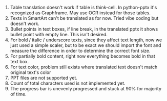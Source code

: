 1. Table translation doesn't work if table is think-cell. In python-pptx it's recognized as Graphframe. May use OCR instead for those tables.
2. Texts in SmartArt can't be translated as for now. Tried vibe coding but doesn't work.
3. Bullet points in text boxes, if line break, in the translated pptx it shows bullet point with empty line. This isn't desired.
4. For bold / italic / underscore texts, since they affect text length, now we just used a simple scaler, but to be exact we should import the font and measure the difference in order to determine the correct font size.
5. For partially bold content, right now everything becomes bold in that text box.
6. For text color, problem still exists where translated text doesn't match original text's color
7. PPT files are not supported yet.
8. Count of total characters used is not implemented yet.
9. The progress bar is unevenly progressed and stuck at 90% for majority of time.